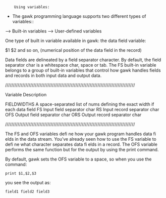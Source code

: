 		Using variables:

- The gawk programming language supports two different types of variables::

--> Built-in variables
--> User-defined variables 


One type of built in variable available in gawk: the data field variable:

$1 $2 and so on, (numerical position of the data field in the record) 

Data fields are delineated by a field separator character. By default, the field 
separator char is a whitespace char, space or tab. The FS built-in variable
belongs to a group of built-in variables that control how gawk handles fields and 
records in both input data and output data. 

///////////////////////////////////////////////////////////////////////////////////

Variable		Description

FIELDWIDTHS		A space-separated list of nums defining the exact width if each data field 
FS			Input field separator char
RS 			Input record separator char 
OFS 			Output field separator char 
ORS			Output record separator char

///////////////////////////////////////////////////////////////////////////////////

The FS and OFS variables defi ne how your gawk program handles data fi elds in the data
stream. You’ve already seen how to use the FS variable to defi ne what character separates
data fi elds in a record. The OFS variable performs the same function but for the output by using the print command.

By default, gawk sets the OFS variable to a space, so when you use the command:

	print $1,$2,$3

you see the output as:

	field1 field2 field3


